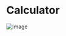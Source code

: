 # Calculator
![image](https://github.com/SerenEsen/Calculator/assets/74063743/23070bed-424f-4b19-892f-ef69a1e29e35)
